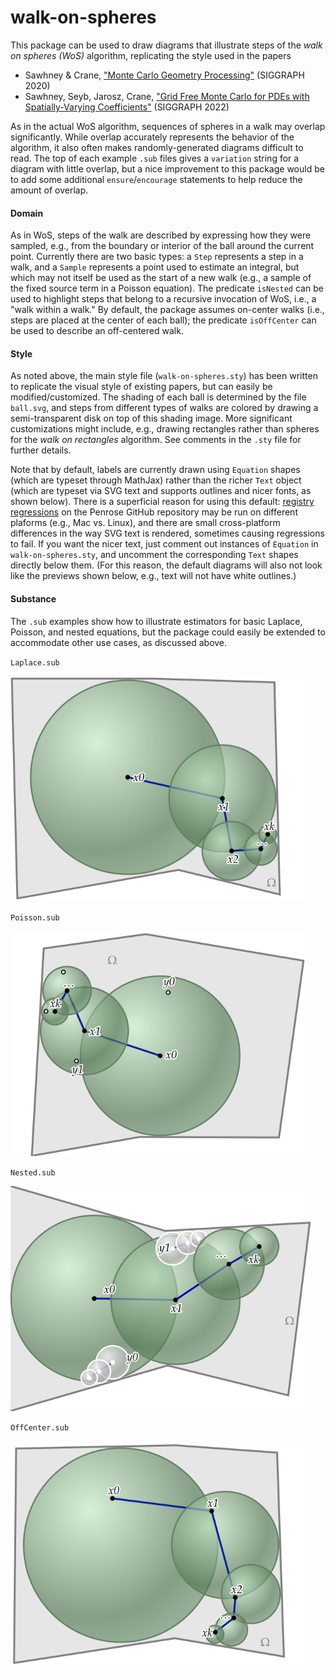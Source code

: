 # walk-on-spheres

This package can be used to draw diagrams that illustrate steps of the _walk on spheres (WoS)_ algorithm,
replicating the style used in the papers

- Sawhney & Crane, ["Monte Carlo Geometry Processing"](http://www.cs.cmu.edu/~kmcrane/Projects/MonteCarloGeometryProcessing/index.html) (SIGGRAPH 2020)
- Sawhney, Seyb, Jarosz, Crane, ["Grid Free Monte Carlo for PDEs with Spatially-Varying Coefficients"](https://cs.dartmouth.edu/wjarosz/publications/sawhneyseyb22gridfree.html) (SIGGRAPH 2022)

As in the actual WoS algorithm, sequences of spheres in a walk may overlap significantly. While overlap accurately represents the behavior of the algorithm, it also often makes randomly-generated diagrams difficult to read. The top of each example `.sub` files gives a `variation` string for a diagram with little overlap, but a nice improvement to this package would be to add some additional `ensure`/`encourage` statements to help reduce the amount of overlap.

#### Domain

As in WoS, steps of the walk are described by expressing how they were sampled, e.g., from the boundary or interior of the ball around the current point. Currently there are two basic types: a `Step` represents a step in a walk, and a `Sample` represents a point used to estimate an integral, but which may not itself be used as the start of a new walk (e.g., a sample of the fixed source term in a Poisson equation). The predicate `isNested` can be used to highlight steps that belong to a recursive invocation of WoS, i.e., a "walk within a walk." By default, the package assumes on-center walks (i.e., steps are placed at the center of each ball); the predicate `isOffCenter` can be used to describe an off-centered walk.

#### Style

As noted above, the main style file (`walk-on-spheres.sty`) has been written to replicate the visual style of existing papers, but can easily be modified/customized. The shading of each ball is determined by the file `ball.svg`, and steps from different types of walks are colored by drawing a semi-transparent disk on top of this shading image. More significant customizations might include, e.g., drawing rectangles rather than spheres for the _walk on rectangles_ algorithm. See comments in the `.sty` file for further details.

Note that by default, labels are currently drawn using `Equation` shapes (which are typeset through MathJax) rather than the richer `Text` object (which are typeset via SVG text and supports outlines and nicer fonts, as shown below). There is a superficial reason for using this default: [registry regressions](https://github.com/penrose/penrose/wiki/Registry) on the Penrose GitHub repository may be run on different plaforms (e.g., Mac vs. Linux), and there are small cross-platform differences in the way SVG text is rendered, sometimes causing regressions to fail. If you want the nicer text, just comment out instances of `Equation` in `walk-on-spheres.sty`, and uncomment the corresponding `Text` shapes directly below them. (For this reason, the default diagrams will also not look like the previews shown below, e.g., text will not have white outlines.)

#### Substance

The `.sub` examples show how to illustrate estimators for basic Laplace, Poisson, and nested equations, but the package could easily be extended to accommodate other use cases, as discussed above.

`Laplace.sub`

<img src="images/wos-laplace-estimator-walk-on-spheres.svg" width="480">

`Poisson.sub`

<img src="images/wos-poisson-estimator-walk-on-spheres.svg" width="480">

`Nested.sub`

<img src="images/wos-nested-estimator-walk-on-spheres.svg" width="480">

`OffCenter.sub`

<img src="images/wos-offcenter-estimator-walk-on-spheres.svg" width="480">
